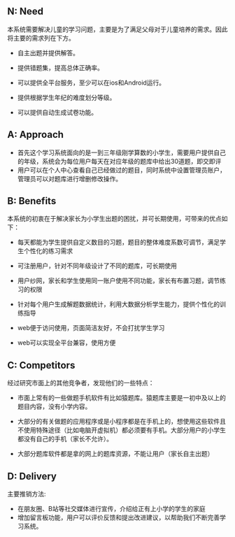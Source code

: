 ## N: Need

本系统需要解决儿童的学习问题，主要是为了满足父母对于儿童培养的需求。因此将主要的需求列在下方。

+ 自主出题并提供解答。

+ 提供错题集，提高总体正确率。

+ 可以提供全平台服务，至少可以在ios和Android运行。

+ 提供根据学生年纪的难度划分等级。

+ 可以提供自动生成试卷功能。

## A: Approach

- 首先这个学习系统面向的是一到三年级刚学算数的小学生，需要用户提供自己的年级，系统会为每位用户每天在对应年级的题库中给出30道题，即交即评
- 用户可以在个人中心查看自己已经做过的题目，同时系统中设置管理员账户，管理员可以对题库进行增删修改操作。

## B: Benefits

本系统的初衷在于解决家长为小学生出题的困扰，并可长期使用，可带来的优点如下：

- 每天都能为学生提供自定义数目的习题，题目的整体难度系数可调节，满足学生个性化的练习需求
- 可注册用户，针对不同年级设计了不同的题库，可长期使用
- 用户纱网，家长和学生使用同一账户使用不同功能，家长有布置习题，调节练习的权限
- 针对每个用户生成解题数据统计，利用大数据分析学生能力，提供个性化的训练指导
- web便于访问使用，页面简洁友好，不会打扰学生学习

- web可以实现全平台兼容，使用方便

## C: Competitors

经过研究市面上的其他竞争者，发现他们的一些特点：

- 市面上常有的一些做题手机软件有比如猿题库。猿题库主要是一初中及以上的题目内容，没有小学内容。

- 大部分的有关做题的应用程序或是小程序都是在手机上的，想使用这些软件且不使用特殊途径（比如电脑开虚拟机）都必须要有手机。大部分用户的小学生都没有自己的手机（家长不允许）。

- 大部分题库软件都是拿的网上的题库资源，不能让用户（家长自主出题）

## D: Delivery

主要推销方法:

- 在朋友圈、B站等社交媒体进行宣传，介绍给正有上小学的学生的家庭
- 增加留言板功能，用户可以评价反馈和提出改进建议，以帮助我们不断完善学习系统。

